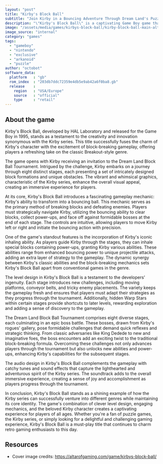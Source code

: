 ```yaml
---
layout: "post"
title: "Kirby's Block Ball"
subtitle: "Join Kirby in a Bouncing Adventure Through Dream Land's Puzzling Challenges!"
description: "\"Kirby's Block Ball\" is a captivating Game Boy game that takes players on a delightful journey with the iconic pink puffball, Kirby. Released in 1995 by HAL Laboratory, this action-packed title combines the classic elements of the Kirby series with engaging block-breaking gameplay. Players control Kirby as he transforms into a bouncing ball, navigating through various stages filled with colorful blocks and enemies. The game introduces a unique twist to the traditional Breakout-style formula, incorporating Kirby's signature abilities such as inhaling and copying powers. With clever level design, power-ups, and boss battles, \"Kirby's Block Ball\" offers a challenging yet enjoyable experience for fans of both the Kirby franchise and puzzle games."
image: "/assets/media/games/kirbys-block-ball/kirby-block-ball-main-altar-of-gaming.jpg"
image_source: "internal"
category: "games"
tags:
  - "gameboy"
  - "nintendo"
  - "exclusive"
  - "arkanoid"
  - "puzzle"
author: "octobot"
software_data:
  platform   : "gb"
  rom_index  : "203db7ddc72359e4db5e9ab42a6f0ba8.gb"
  release    :
    region   : "USA/Europe"
    source   : "official"
    type     : "retail"
---
```


## About the game

Kirby's Block Ball, developed by HAL Laboratory and released for the Game Boy in 1995, stands as a testament to the creativity and innovation synonymous with the Kirby series. This title successfully fuses the charm of Kirby's character with the excitement of block-breaking gameplay, offering players a refreshing take on the classic Breakout-style genre.

The game opens with Kirby receiving an invitation to the Dream Land Block Ball Tournament. Intrigued by the challenge, Kirby embarks on a journey through eight distinct stages, each presenting a set of intricately designed block formations and unique obstacles. The vibrant and whimsical graphics, characteristic of the Kirby series, enhance the overall visual appeal, creating an immersive experience for players.

At its core, Kirby's Block Ball introduces a fascinating gameplay mechanic: Kirby's ability to transform into a bouncing ball. This mechanic serves as the primary method of breaking blocks and defeating enemies. Players must strategically navigate Kirby, utilizing the bouncing ability to clear blocks, collect power-ups, and face off against formidable bosses at the end of each stage. The controls are intuitive, allowing players to move Kirby left or right and initiate the bouncing action with precision.

One of the game's standout features is the incorporation of Kirby's iconic inhaling ability. As players guide Kirby through the stages, they can inhale special blocks containing power-ups, granting Kirby various abilities. These abilities range from enhanced bouncing power to unique projectile attacks, adding an extra layer of strategy to the gameplay. The dynamic synergy between Kirby's classic abilities and the block-breaking mechanics sets Kirby's Block Ball apart from conventional games in the genre.

The level design in Kirby's Block Ball is a testament to the developers' ingenuity. Each stage introduces new challenges, including moving platforms, conveyor belts, and tricky enemy placements. The variety keeps the gameplay fresh and ensures that players must adapt their strategies as they progress through the tournament. Additionally, hidden Warp Stars within certain stages provide shortcuts to later levels, rewarding exploration and adding a sense of discovery to the gameplay.

The Dream Land Block Ball Tournament comprises eight diverse stages, each culminating in an epic boss battle. These bosses, drawn from Kirby's rogues' gallery, pose formidable challenges that demand quick reflexes and strategic thinking. From classic adversaries like King Dedede to new and imaginative foes, the boss encounters add an exciting twist to the traditional block-breaking formula. Overcoming these challenges not only advances players through the tournament but also unlocks new abilities and power-ups, enhancing Kirby's capabilities for the subsequent stages.

The audio design in Kirby's Block Ball complements the gameplay with catchy tunes and sound effects that capture the lighthearted and adventurous spirit of the Kirby series. The soundtrack adds to the overall immersive experience, creating a sense of joy and accomplishment as players progress through the tournament.

In conclusion, Kirby's Block Ball stands as a shining example of how the Kirby series can successfully venture into different genres while maintaining its core identity. The game's combination of clever level design, engaging mechanics, and the beloved Kirby character creates a captivating experience for players of all ages. Whether you're a fan of puzzle games, the Kirby series, or simply looking for a delightful and challenging gaming experience, Kirby's Block Ball is a must-play title that continues to charm retro gaming enthusiasts to this day.

## Resources

* Cover image credits: <https://altarofgaming.com/game/kirbys-block-ball/>

